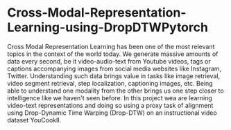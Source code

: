 # Cross-Modal-Representation-Learning-using-DropDTWPytorch
Cross Modal Representation Learning has been one of the most relevant topics in the context of the world today. We generate massive amounts of data every second, be it video-audio-text from Youtube videos, tags or captions accompanying images from social media websites like Instagram, Twitter. Understanding such data brings value in tasks like image retrieval, video segment retrieval, step localization, captioning images, etc. Being able to understand one modality from the other brings us one step closer to intelligence like we haven't seen before.
In this project wea are learning video-text representations and doing so using a proxy task of alignment using Drop-Dynamic Time Warping (Drop-DTW) on an instructional video dataset YouCookII. 
